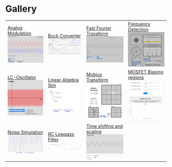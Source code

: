# Gallery

|     |     |     |     |
| --- | --- | --- | --- |
| [Analog Modulation]( ./analog-mod/index.md) ![thumbnail](./thumbnails/analog-mod.png) | [Buck Converter]( ./buck-converter/index.md) ![thumbnail](./thumbnails/buck-converter.png) | [Fast Fourier Trsnaform]( ./fft/index.md) ![thumbnail](./thumbnails/fft.png) | [Frequency Detection]( ./frequency-detection/index.md) ![thumbnail](./thumbnails/frequency-detection.png) |
| [LC-Oscillator]( ./lc-oscillator/index.md) ![thumbnail](./thumbnails/lc-oscillator.png) | [Linear Algebra Sim]( ./linear-algebra-sim/index.md) ![thumbnail](./thumbnails/linear-algebra-sim.png) | [Mobius Transform]( ./mobius-transform/index.md) ![thumbnail](./thumbnails/mobius-transform.png) | [MOSFET Biasing regions]( ./mosfet-biasing/index.md) ![thumbnail](./thumbnails/mosfet-biasing.png) |
| [Noise Simulation]( ./noise-modification/index.md) ![thumbnail](./thumbnails/noise-modification.png) | [RC Lowpass Filter]( ./rc-lowpass-filter/index.md) ![thumbnail](./thumbnails/rc-lowpass-filter.png) | [Time shifting and scaling]( ./shift&scale/index.md) ![thumbnail](./thumbnails/shift&scale.png) |

